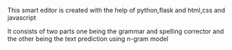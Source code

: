 
This smart editor is created with the help of python,flask and html,css and javascript

It consists of two parts one being the grammar and spelling corrector and the other being the text prediction using n-gram model
